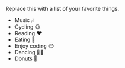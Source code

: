 Replace this with a list of your favorite things.

 - Music 🎶
 - Cycling 😃
 - Reading ❤
 - Eating 🍜
 - Enjoy coding 😊
 - Dancing 💃🏻
 - Donuts  🍩
    
         
 
 
